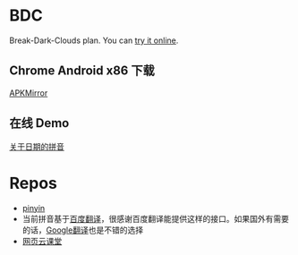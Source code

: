 # BDC
Break-Dark-Clouds plan. You can [try it online](https://zhoukekestar.github.io/BDC/).

## Chrome Android x86 下载
[APKMirror](https://www.apkmirror.com/apk/google-inc/chrome/variant-%7B%22arches_slug%22%3A%5B%22x86%22%5D%7D/)

## 在线 Demo

[关于日期的拼音](https://zhoukekestar.github.io/BDC/convert.v2.html?text=%E6%98%9F%E6%9C%9F@%E5%86%9C%E5%8E%86@%E9%98%B3%E5%8E%86@%E4%B8%80%E4%BA%8C%E4%B8%89%E5%9B%9B%E4%BA%94%E5%85%AD%E4%B8%83%E5%85%AB%E4%B9%9D%E5%8D%81@%E6%AD%A3%E6%9C%88%E5%88%9D%E4%B8%80)

# Repos
* [pinyin](https://github.com/hotoo/pinyin)
* 当前拼音基于[百度翻译](http://fanyi.baidu.com/#en/zh/)，很感谢百度翻译能提供这样的接口。如果国外有需要的话，[Google翻译](http://translate.google.cn/?hl=zh-CN&tab=TT)也是不错的选择
* [网页云课堂](http://study.163.com/course/introduction/232006.htm#/courseDetail)
